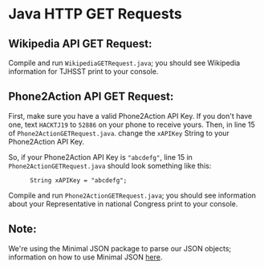 # Java HTTP GET Requests

## Wikipedia API GET Request: 

Compile and run `WikipediaGETRequest.java`; you should see Wikipedia information for TJHSST print to your console.

## Phone2Action API GET Request:

First, make sure you have a valid Phone2Action API Key. If you don't have one, text `HACKTJ19` to `52886` on your phone to receive yours. Then, in line 15 of `Phone2ActionGETRequest.java`. change the `xAPIKey` String to your Phone2Action API Key.

So, if your Phone2Action API Key is `"abcdefg"`, line 15 in `Phone2ActionGETRequest.java` should look something like this:

```
      String xAPIKey = "abcdefg";
```

Compile and run `Phone2ActionGETRequest.java`; you should see information about your Representative in national Congress print to your console.

## Note: 

We're using the Minimal JSON package to parse our JSON objects; information on how to use Minimal JSON [here](https://github.com/ralfstx/minimal-json).
